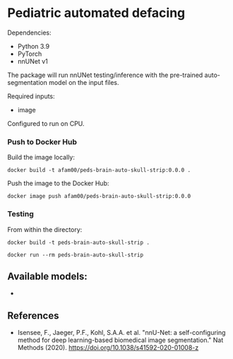 # Pediatric automated defacing

Dependencies:
- Python 3.9
- PyTorch
- nnUNet v1

The package will run nnUNet testing/inference with the pre-trained auto-segmentation model on the input files.

Required inputs:
- image

Configured to run on CPU.

### Push to Docker Hub

Build the image locally:

```
docker build -t afam00/peds-brain-auto-skull-strip:0.0.0 .
```

Push the image to the Docker Hub:

```
docker image push afam00/peds-brain-auto-skull-strip:0.0.0
```

### Testing

From within the directory:

```
docker build -t peds-brain-auto-skull-strip .
```

```
docker run --rm peds-brain-auto-skull-strip
```

## Available models:

- 

## References

- Isensee, F., Jaeger, P.F., Kohl, S.A.A. et al. "nnU-Net: a self-configuring method for deep learning-based biomedical image segmentation." Nat Methods (2020). https://doi.org/10.1038/s41592-020-01008-z
